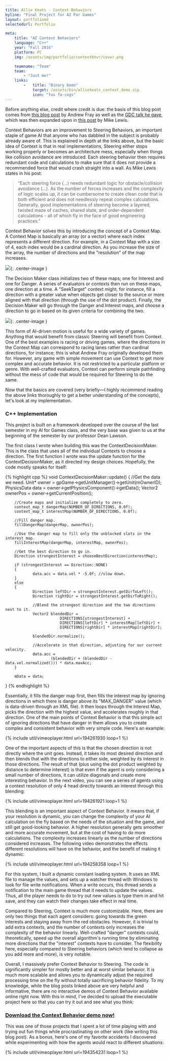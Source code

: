 ```yaml
---
title: Allie Keats - Context Behaviors
byline: "Final Project for AI For Games"
layout: portfoliomd
selectedurl: Portfolio

meta:
    title: "AI Context Behaviors"
    language: "C++"
    year: "Fall 2016"
    platform: PC
    img: /assets/img/portfolio/contextbhvr/cover.png

    teamname: "Team"
    team:
        - "Just me!"
    links:
        -   title: "Binary Demo"
            target: /assets/bin/alliekeats_context_demo.zip
            icon: "fas fa-cogs"
---
```


Before anything else, credit where credit is due: the basis of this blog post comes from [this blog post](https://andrewfray.wordpress.com/2013/03/26/context-behaviours-know-how-to-share/) by Andrew Fray as well as the [GDC talk he gave](http://gdcvault.com/play/1018230/The-Next-Vector-Improvements-in), which was then expanded upon in [this post](http://www.gamedev.net/page/resources/_/technical/artificial-intelligence/smarter-steering-using-context-for-direction-r3149) by Mike Lewis.


Context Behaviors are an improvement to Steering Behaviors, an important staple of game AI that anyone who has dabbled in the subject is probably already aware of. This is explained in depth at the links above, but the basic idea of Context is that in real implementations, Steering either stops working properly or becomes an architecture mess, especially when things like collision avoidance are introduced. Each steering behavior then requires redundant code and calculations to make sure that it does not provide a recommended force that would crash straight into a wall. As Mike Lewis states in his post:

> “Each steering force (...) needs redundant logic for obstacle/collision avoidance (...). As the number of forces increases and the complexity of logic scales up, it can be cumbersome to create clean code that is both efficient and does not needlessly repeat complex calculations. Generally, good implementations of steering become a layered, twisted maze of caches, shared state, and order-dependent calculations - all of which fly in the face of good engineering practices.”

Context Behavior solves this by introducing the concept of a Context Map. A Context Map is basically an array (or a vector) where each index represents a different direction. For example, in a Context Map with a size of 4, each index would be a cardinal direction. As you increase the size of the array, the number of directions and the "resolution" of the map increases.

![](https://andrewfray.files.wordpress.com/2013/03/contextprojection.png?w=450&h=192){: .center-image }

The Decision Maker class initializes two of these maps; one for Interest and one for Danger. A series of evaluators or contexts then run on these maps, one direction at a time. A "SeekTarget" context might, for instance, fill a direction with a greater value when objects get closer to the source or more aligned with that direction (through the use of the dot product). Finally, the Decision Maker will go through the Danger and Interest maps, and choose a direction to go in based on its given criteria for combining the two.

![](https://andrewfray.files.wordpress.com/2013/03/contextobscuredtarget-1.png?w=560&h=364){: .center-image }

This form of AI-driven motion is useful for a wide variety of games. Anything that would benefit from classic Steering will benefit from Context. One of the best examples is racing or driving games, where the directions in the Context Map can correspond to racing lanes rather than cardinal directions, for instance; this is what Andrew Fray originally developed them for. However, any game with simple movement can use Context to get more complex and accurate behavior. It is not restricted to a particular platform or genre. With well-crafted evaluators, Context can perform simple pathfinding without the mess of code that would be required for Steering to do the same.

Now that the basics are covered (very briefly—I highly recommend reading the above links thoroughly to get a better understanding of the concepts), let's look at my implementation.

### C++ Implementation

This project is built on a framework developed over the course of the last semester in my AI for Games class, and the very base was given to us at the beginning of the semester by our professor Dean Lawson.

The first class I wrote when building this was the ContextDecisionMaker. This is the class that uses all of the individual Contexts to choose a direction. The first function I wrote was the update function for the ContextDecisionMaker, as it directed my design choices. Hopefully, the code mostly speaks for itself:

{% highlight cpp %}
void ContextDecisionMaker::update()
{
        //Get the data we need.
        Unit* owner = gpGame->getUnitManager()->getUnit(mOwnerID);
        PhysicsData data = owner->getPhysicsComponent()->getData();
        Vector2 ownerPos = owner->getCurrentPosition();
    
        //Create maps and initialize completely to zero.
        context_map_t dangerMap(NUMBER_OF_DIRECTIONS, 0.0f);
        context_map_t interestMap(NUMBER_OF_DIRECTIONS, 0.0f);
        
        //Fill danger map.
        fillDangerMap(dangerMap, ownerPos);
    
        //Use the danger map to fill only the unblocked slots in the interest map.
        fillInterestMap(dangerMap, interestMap, ownerPos);
    
        //Get the best direction to go in.
        Direction strongestInterest = chooseBestDirection(interestMap);
    
        if (strongestInterest == Direction::NONE)
        {
                data.acc = data.vel * -5.0f; //slow down.
        }
        else
        {
                Direction leftDir = strongestInterest.getDirToLeft();
                Direction rightDir = strongestInterest.getDirToRight();
    
                //Blend the strongest direction and the two directions next to it.
                Vector2 blendedDir =
                            DIRECTIONS[strongestInterest] +
                            DIRECTIONS[leftDir] * interestMap[leftDir] +
                            DIRECTIONS[rightDir] * interestMap[rightDir];
    
                blendedDir.normalize();
    
                //Accelerate in that direction, adjusting for our current velocity.
                data.acc =
                        (blendedDir + (blendedDir - data.vel.normalized())) * data.maxAcc;
        }
    
        mData = data;
}
{% endhighlight %}


Essentially, it fills the danger map first, then fills the interest map by ignoring directions in which there is danger above its "MAX_DANGER" value (which is data-driven through an XML file). It then loops through the Interest Map, picks the direction with the highest value, and accelerates roughly in that direction. One of the main points of Context Behavior is that this simple act of ignoring directions that have danger in them allows you to create complex and consistent behavior with very simple code. Here's an example:

<p>
{% include util/vimeoplayer.html url=194261930 loop=1 %}
</p>

One of the important aspects of this is that the chosen direction is not directly where the unit goes. Instead, it takes its most desired direction and then blends that with the directions to either side, weighted by its interest in those directions. The result of that (plus using the dot product weighted by distance to determine interest) is that even if the agent is only considering a small number of directions, it can utilize diagonals and create more interesting behavior. In the next video, you can see a series of agents using a context resolution of only 4 head directly towards an interest through this blending:

<p>
{% include util/vimeoplayer.html url=194261921 loop=1 %}
</p>

This blending is an important aspect of Context Behavior. It means that, if your resolution is dynamic, you can change the complexity of your AI calculation on the fly based on the needs of the situation and the game, and still get good-looking behavior. A higher resolution generally gets smoother and more accurate movement, but at the cost of having to do more calculations. The complexity increases linearly as the number of directions considered increases. The following video demonstrates the effects different resolutions will have on the behavior, and the benefit of making it dynamic:

<p>
{% include util/vimeoplayer.html url=194258358 loop=1 %}
</p>

For this system, I built a dynamic constant loading system. It uses an XML file to manage the values, and sets up a watcher thread with Windows to look for file write notifications. When a write occurs, this thread sends a notification to the main game thread that it needs to update the values. Thus, all the player needs to do to try out new values is type them in and hit save, and they can watch their changes take effect in real time.

Compared to Steering, Context is much more customizable. Here, there are only two things that each agent considers: going towards the green interests and staying away from the red obstacles. However, it is trivial to add extra contexts, and the number of contexts only increases the complexity of the behavior linearly. Well-crafted "danger" contexts could, theoretically, speed up the overall algorithm's running time by eliminating more directions that the "interest" contexts have to consider. The flexibility here, especially compared to Steering behaviors (which tend to collapse as you add more and more), is very notable.

Overall, I massively prefer Context Behavior to Steering. The code is significantly simpler for mostly better and at worst similar behavior. It is much more scalable and allows you to dynamically adjust the required processing time on the fly without totally sacrificing behavior fidelity. To my knowledge, while the blog posts linked above are very helpful and informative, there are no interactive demos of Context Behavior available online right now. With this in mind, I've decided to upload the executable project here so that you can try it out and see what you think:

### [Download the Context Behavior demo now!](/assets/bin/alliekeats_context_demo.zip)

This was one of those projects that I spent a lot of time playing with and trying out fun things while procrastinating on other work (like writing this blog post). As a bonus, here's one of my favorite accidents I discovered while experimenting with how the agents would react to different situations:

<p>
{% include util/vimeoplayer.html url=194354231 loop=1 %}
</p>

